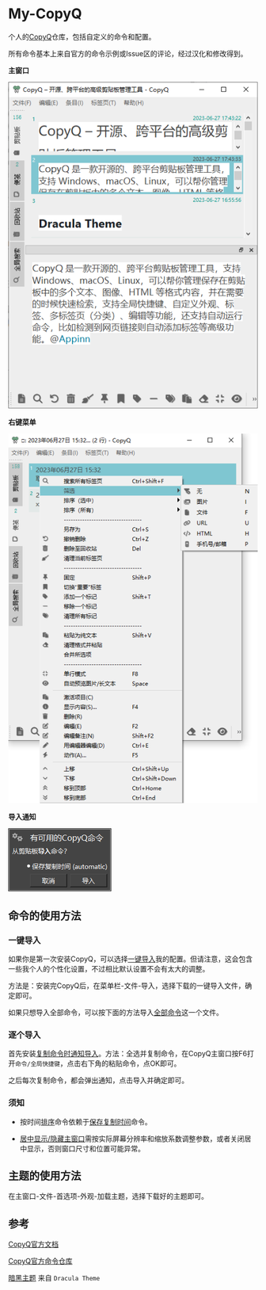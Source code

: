 # My-CopyQ
个人的[CopyQ](https://github.com/hluk/CopyQ)仓库，包括自定义的命令和配置。

所有命令基本上来自官方的命令示例或Issue区的评论，经过汉化和修改得到。

**主窗口**

![主窗口](./images/主窗口.png)


**右键菜单**

![右键菜单](./images/右键菜单.png)


**导入通知**

![导入通知](./images/导入通知.png)

## 命令的使用方法

### 一键导入
如果你是第一次安装CopyQ，可以选择[一键导入](一键导入/%E4%B8%80%E9%94%AE%E5%AF%BC%E5%85%A5.cpq)我的配置。但请注意，这会包含一些我个人的个性化设置，不过相比默认设置不会有太大的调整。

方法是：安装完CopyQ后，在菜单栏-文件-导入，选择下载的一键导入文件，确定即可。

如果只想导入全部命令，可以按下面的方法导入[全部命令](命令/%E5%85%A8%E9%83%A8%E5%91%BD%E4%BB%A4.ini)这一个文件。

### 逐个导入
首先安装[复制命令时通知导入](命令/%E5%A4%8D%E5%88%B6%E5%91%BD%E4%BB%A4%E6%97%B6%E9%80%9A%E7%9F%A5%E5%AF%BC%E5%85%A5.ini)。方法：全选并复制命令，在CopyQ主窗口按F6打开`命令/全局快捷键`，点击右下角的粘贴命令，点OK即可。

之后每次复制命令，都会弹出通知，点击导入并确定即可。


### 须知
* 按时间[排序](命令/%E6%8E%92%E5%BA%8F.ini)命令依赖于[保存复制时间](命令/%E4%BF%9D%E5%AD%98%E5%A4%8D%E5%88%B6%E6%97%B6%E9%97%B4.ini)命令。


* [居中显示/隐藏主窗口](命令/%E5%B1%85%E4%B8%AD%E6%98%BE%E7%A4%BA%E6%88%96%E9%9A%90%E8%97%8F%E4%B8%BB%E7%AA%97%E5%8F%A3.ini)需按实际屏幕分辨率和缩放系数调整参数，或者关闭居中显示，否则窗口尺寸和位置可能异常。

## 主题的使用方法
在主窗口-文件-首选项-外观-加载主题，选择下载好的主题即可。

## 参考
[CopyQ官方文档](https://copyq.readthedocs.io/en/latest/scripting-api.html)

[CopyQ官方命令仓库](https://github.com/hluk/copyq-commands)

[暗黑主题](https://github.com/dracula/copyq) 来自 `Dracula Theme`